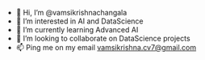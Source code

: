 - 👋 Hi, I’m @vamsikrishnachangala
- 👀 I’m interested in AI and DataScience
- 🌱 I’m currently learning Advanced AI
- 💞️ I’m looking to collaborate on DataScience projects
- 📫 Ping me on my email vamsikrishna.cv7@gmail.com

<!---
vamsikrishnachangala/vamsikrishnachangala is a ✨ special ✨ repository because its `README.md` (this file) appears on your GitHub profile.
You can click the Preview link to take a look at your changes.
--->

